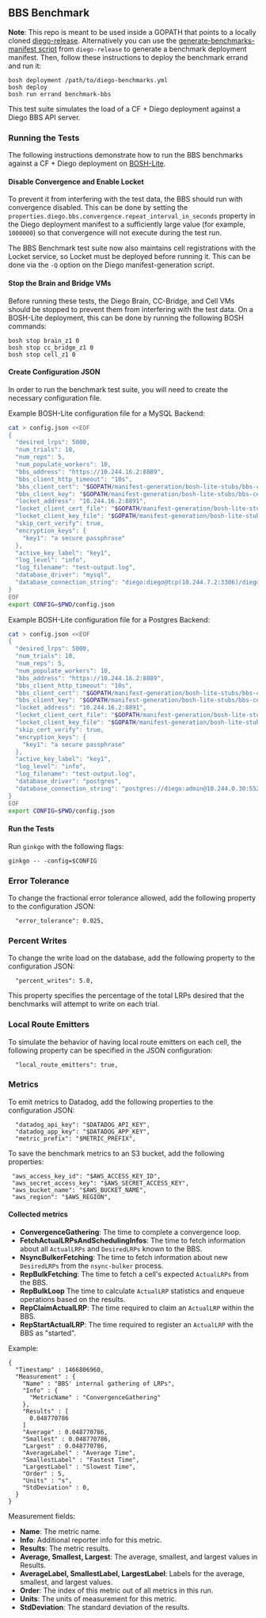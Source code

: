 ## BBS Benchmark

**Note**: This repo is meant to be used inside a GOPATH that points to a locally cloned [diego-release](https://github.com/cloudfoundry/diego-release). Alternatively you can use the [generate-benchmarks-manifest script](https://github.com/cloudfoundry/diego-release/blob/develop/scripts/generate-benchmarks-manifest) from `diego-release` to generate a benchmark deployment manifest. Then, follow these instructions to deploy the benchmark errand and run it:

```
bosh deployment /path/to/diego-benchmarks.yml
bosh deploy
bosh run errand benchmark-bbs
```

This test suite simulates the load of a CF + Diego deployment against a Diego BBS API server.

### Running the Tests

The following instructions demonstrate how to run the BBS benchmarks against
a CF + Diego deployment on [BOSH-Lite](https://github.com/cloudfoundry/bosh-lite).

#### Disable Convergence and Enable Locket

To prevent it from interfering with the test data, the BBS should run with
convergence disabled. This can be done by setting the
`properties.diego.bbs.convergence.repeat_interval_in_seconds` property in the
Diego deployment manifest to a sufficiently large value (for example, `1000000`)
so that convergence will not execute during the test run.

The BBS Benchmark test suite now also maintains cell registrations with the Locket
service, so Locket must be deployed before running it. This can be done via the
`-Q` option on the Diego manifest-generation script.


#### Stop the Brain and Bridge VMs

Before running these tests, the Diego Brain, CC-Bridge, and Cell VMs should be
stopped to prevent them from interfering with the test data. On a BOSH-Lite
deployment, this can be done by running the following BOSH commands:

```
bosh stop brain_z1 0
bosh stop cc_bridge_z1 0
bosh stop cell_z1 0
```


#### Create Configuration JSON

In order to run the benchmark test suite, you will need to create the necessary configuration file.

Example BOSH-Lite configuration file for a MySQL Backend:

```bash
cat > config.json <<EOF
{
  "desired_lrps": 5000,
  "num_trials": 10,
  "num_reps": 5,
  "num_populate_workers": 10,
  "bbs_address": "https://10.244.16.2:8889",
  "bbs_client_http_timeout": "10s",
  "bbs_client_cert": "$GOPATH/manifest-generation/bosh-lite-stubs/bbs-certs/client.crt",
  "bbs_client_key": "$GOPATH/manifest-generation/bosh-lite-stubs/bbs-certs/client.key",
  "locket_address": "10.244.16.2:8891",
  "locket_client_cert_file": "$GOPATH/manifest-generation/bosh-lite-stubs/bbs-certs/client.crt",
  "locket_client_key_file": "$GOPATH/manifest-generation/bosh-lite-stubs/bbs-certs/client.key",
  "skip_cert_verify": true,
  "encryption_keys": {
    "key1": "a secure passphrase"
  },
  "active_key_label": "key1",
  "log_level": "info",
  "log_filename": "test-output.log",
  "database_driver": "mysql",
  "database_connection_string": "diego:diego@tcp(10.244.7.2:3306)/diego"
}
EOF
export CONFIG=$PWD/config.json
```

Example BOSH-Lite configuration file for a Postgres Backend:

```bash
cat > config.json <<EOF
{
  "desired_lrps": 5000,
  "num_trials": 10,
  "num_reps": 5,
  "num_populate_workers": 10,
  "bbs_address": "https://10.244.16.2:8889",
  "bbs_client_http_timeout": "10s",
  "bbs_client_cert": "$GOPATH/manifest-generation/bosh-lite-stubs/bbs-certs/client.crt",
  "bbs_client_key": "$GOPATH/manifest-generation/bosh-lite-stubs/bbs-certs/client.key",
  "locket_address": "10.244.16.2:8891",
  "locket_client_cert_file": "$GOPATH/manifest-generation/bosh-lite-stubs/bbs-certs/client.crt",
  "locket_client_key_file": "$GOPATH/manifest-generation/bosh-lite-stubs/bbs-certs/client.key",
  "skip_cert_verify": true,
  "encryption_keys": {
    "key1": "a secure passphrase"
  },
  "active_key_label": "key1",
  "log_level": "info",
  "log_filename": "test-output.log",
  "database_driver": "postgres",
  "database_connection_string": "postgres://diego:admin@10.244.0.30:5524/diego"
}
EOF
export CONFIG=$PWD/config.json
```

#### Run the Tests

Run `ginkgo` with the following flags:

```
ginkgo -- -config=$CONFIG
```

### Error Tolerance

To change the fractional error tolerance allowed, add the following property to the configuration JSON:
```
  "error_tolerance": 0.025,
```

### Percent Writes

To change the write load on the database, add the following property to the configuration JSON:

```
  "percent_writes": 5.0,
```

This property specifies the percentage of the total LRPs desired that the benchmarks will attempt to
write on each trial.

### Local Route Emitters

To simulate the behavior of having local route emitters on each cell, the following property can be specified in the JSON configuration:

```
  "local_route_emitters": true,
```

### Metrics

To emit metrics to Datadog, add the following properties to the configuration JSON:

```
  "datadog_api_key": "$DATADOG_API_KEY",
  "datadog_app_key": "$DATADOG_APP_KEY",
  "metric_prefix": "$METRIC_PREFIX",
```

To save the benchmark metrics to an S3 bucket, add the following properties:

```
 "aws_access_key_id": "$AWS_ACCESS_KEY_ID",
 "aws_secret_access_key": "$AWS_SECRET_ACCESS_KEY",
 "aws_bucket_name": "$AWS_BUCKET_NAME",
 "aws_region": "$AWS_REGION",
```

#### Collected metrics

* **ConvergenceGathering**: The time to complete a convergence loop.
* **FetchActualLRPsAndSchedulingInfos**: The time to fetch information about
all `ActualLRPs` and `DesiredLRPs` known to the BBS.
* **NsyncBulkerFetching**: The time to fetch information about new
`DesiredLRPs` from the `nsync-bulker` process.
* **RepBulkFetching**: The time to fetch a cell's expected `ActualLRPs` from the BBS.
* **RepBulkLoop** The time to calculate `ActualLRP` statistics and enqueue
operations based on the results.
* **RepClaimActualLRP**: The time required to claim an `ActualLRP` within the BBS.
* **RepStartActualLRP**: The time required to register an `ActualLRP` with the BBS as "started".


Example:
```
{
  "Timestamp" : 1466806960,
  "Measurement" : {
    "Name" : "BBS' internal gathering of LRPs",
    "Info" : {
      "MetricName" : "ConvergenceGathering"
    },
    "Results" : [
      0.048770786
    ]
    "Average" : 0.048770786,
    "Smallest" : 0.048770786,
    "Largest" : 0.048770786,
    "AverageLabel" : "Average Time",
    "SmallestLabel" : "Fastest Time",
    "LargestLabel" : "Slowest Time",
    "Order" : 5,
    "Units" : "s",
    "StdDeviation" : 0,
  }
}
```

Measurement fields:

* **Name**: The metric name.
* **Info**: Additional reporter info for this metric.
* **Results**: The metric results.
* **Average, Smallest, Largest**: The average, smallest, and largest values in Results.
* **AverageLabel, SmallestLabel, LargestLabel**: Labels for the average, smallest, and largest values.
* **Order**: The index of this metric out of all metrics in this run.
* **Units**: The units of measurement for this metric.
* **StdDeviation**: The standard deviation of the results.

